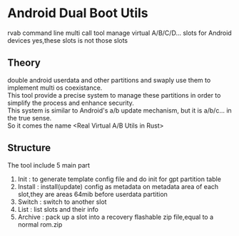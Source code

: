 # Android Dual Boot Utils
rvab command line multi call tool
manage <real> virtual A/B/C/D... slots for Android devices yes,these slots is not those slots
## Theory
double android userdata and other partitions and swaply use them to implement multi os coexistance.\
This tool provide a precise system to manage these partitions in order to simplify the process and enhance security.\
This system is similar to Android's a/b update mechanism, but it is a/b/c... in the true sense.\
So it comes the name <Real Virtual A/B Utils in Rust>
## Structure
The tool include 5 main part
1. Init : to generate template config file and do init for gpt partition table
2. Install : install(update) config as metadata on metadata area of each slot,they are areas 64mib before userdata partition
3. Switch : switch to another slot
4. List : list slots and their info
5. Archive : pack up a slot into a recovery flashable zip file,equal to a normal rom.zip
